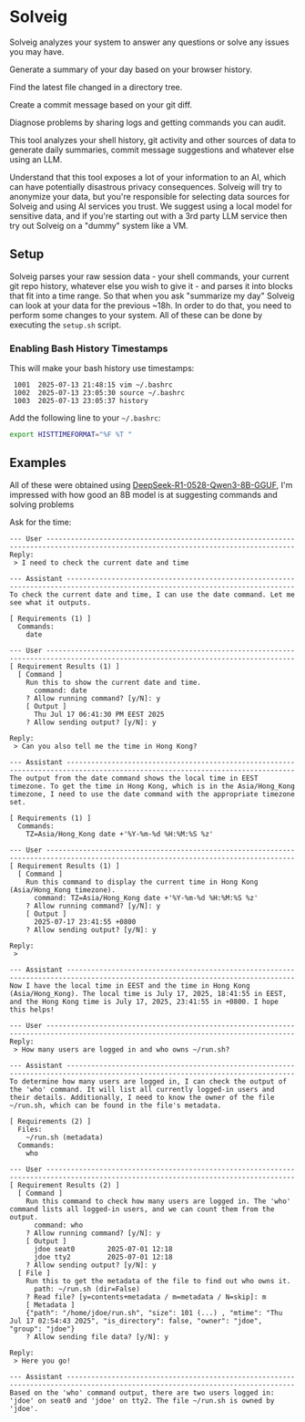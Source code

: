 # Solveig

Solveig analyzes your system to answer any questions or solve any issues you may have.

Generate a summary of your day based on your browser history.

Find the latest file changed in a directory tree.

Create a commit message based on your git diff.

Diagnose problems by sharing logs and getting commands you can audit.

This tool analyzes your shell history, git activity and other sources of data
to generate daily summaries, commit message suggestions and whatever else using an LLM.

Understand that this tool exposes a lot of your information to an AI, which can have potentially
disastrous privacy consequences.
Solveig will try to anonymize your data, but you're responsible for selecting data sources
for Solveig and using AI services you trust.
We suggest using a local model for sensitive data, and if you're starting out with a 3rd party
LLM service then try out Solveig on a "dummy" system like a VM.

## Setup

Solveig parses your raw session data - your shell commands, your current git repo history,
whatever else you wish to give it - and parses it into blocks that fit into a time range.
So that when you ask "summarize my day" Solveig can look at your data for the previous ~18h.
In order to do that, you need to perform some changes to your system. All of these can be done by executing
the `setup.sh` script.

### Enabling Bash History Timestamps

This will make your bash history use timestamps:

```
 1001  2025-07-13 21:48:15 vim ~/.bashrc 
 1002  2025-07-13 23:05:30 source ~/.bashrc 
 1003  2025-07-13 23:05:37 history
```

Add the following line to your `~/.bashrc`:

```bash
export HISTTIMEFORMAT="%F %T "
```


## Examples

All of these were obtained using [DeepSeek-R1-0528-Qwen3-8B-GGUF](https://huggingface.co/unsloth/DeepSeek-R1-0528-Qwen3-8B-GGUF/tree/main),
I'm impressed with how good an 8B model is at suggesting commands and solving problems

Ask for the time:
```
--- User -----------------------------------------------------------------------------------------------------------------------------------
Reply:
 > I need to check the current date and time

--- Assistant ------------------------------------------------------------------------------------------------------------------------------
To check the current date and time, I can use the date command. Let me see what it outputs.

[ Requirements (1) ]
  Commands:
    date

--- User -----------------------------------------------------------------------------------------------------------------------------------
[ Requirement Results (1) ]
  [ Command ]
    Run this to show the current date and time.
      command: date
    ? Allow running command? [y/N]: y
    [ Output ]
      Thu Jul 17 06:41:30 PM EEST 2025
    ? Allow sending output? [y/N]: y

Reply:
 > Can you also tell me the time in Hong Kong?

--- Assistant ------------------------------------------------------------------------------------------------------------------------------
The output from the date command shows the local time in EEST timezone. To get the time in Hong Kong, which is in the Asia/Hong_Kong timezone, I need to use the date command with the appropriate timezone set.

[ Requirements (1) ]
  Commands:
    TZ=Asia/Hong_Kong date +'%Y-%m-%d %H:%M:%S %z'

--- User -----------------------------------------------------------------------------------------------------------------------------------
[ Requirement Results (1) ]
  [ Command ]
    Run this command to display the current time in Hong Kong (Asia/Hong_Kong timezone).
      command: TZ=Asia/Hong_Kong date +'%Y-%m-%d %H:%M:%S %z'
    ? Allow running command? [y/N]: y
    [ Output ]
      2025-07-17 23:41:55 +0800
    ? Allow sending output? [y/N]: y

Reply:
 > 

--- Assistant ------------------------------------------------------------------------------------------------------------------------------
Now I have the local time in EEST and the time in Hong Kong (Asia/Hong_Kong). The local time is July 17, 2025, 18:41:55 in EEST, and the Hong Kong time is July 17, 2025, 23:41:55 in +0800. I hope this helps!

```

```
--- User -----------------------------------------------------------------------------------------------------------------------------------
Reply:
 > How many users are logged in and who owns ~/run.sh?

--- Assistant ------------------------------------------------------------------------------------------------------------------------------
To determine how many users are logged in, I can check the output of the 'who' command. It will list all currently logged-in users and their details. Additionally, I need to know the owner of the file ~/run.sh, which can be found in the file's metadata.

[ Requirements (2) ]
  Files:
    ~/run.sh (metadata)
  Commands:
    who

--- User -----------------------------------------------------------------------------------------------------------------------------------
[ Requirement Results (2) ]
  [ Command ]
    Run this command to check how many users are logged in. The 'who' command lists all logged-in users, and we can count them from the output.
      command: who
    ? Allow running command? [y/N]: y
    [ Output ]
      jdoe seat0        2025-07-01 12:18
      jdoe tty2         2025-07-01 12:18
    ? Allow sending output? [y/N]: y
  [ File ]
    Run this to get the metadata of the file to find out who owns it.
      path: ~/run.sh (dir=False)
    ? Read file? [y=contents+metadata / m=metadata / N=skip]: m
    [ Metadata ]
    {"path": "/home/jdoe/run.sh", "size": 101 (...) , "mtime": "Thu Jul 17 02:54:43 2025", "is_directory": false, "owner": "jdoe", "group": "jdoe"}
    ? Allow sending file data? [y/N]: y

Reply:
 > Here you go!

--- Assistant ------------------------------------------------------------------------------------------------------------------------------
Based on the 'who' command output, there are two users logged in: 'jdoe' on seat0 and 'jdoe' on tty2. The file ~/run.sh is owned by 'jdoe'.

```
